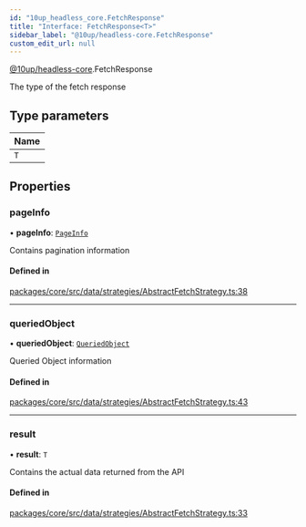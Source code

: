 ```yaml
---
id: "10up_headless_core.FetchResponse"
title: "Interface: FetchResponse<T>"
sidebar_label: "@10up/headless-core.FetchResponse"
custom_edit_url: null
---
```


[@10up/headless-core](../modules/10up_headless_core.md).FetchResponse

The type of the fetch response

## Type parameters

| Name |
| :------ |
| `T` |

## Properties

### pageInfo

• **pageInfo**: [`PageInfo`](10up_headless_core.PageInfo.md)

Contains pagination information

#### Defined in

[packages/core/src/data/strategies/AbstractFetchStrategy.ts:38](https://github.com/10up/headless/blob/2a6e2a0/packages/core/src/data/strategies/AbstractFetchStrategy.ts#L38)

___

### queriedObject

• **queriedObject**: [`QueriedObject`](../modules/10up_headless_core.md#queriedobject)

Queried Object information

#### Defined in

[packages/core/src/data/strategies/AbstractFetchStrategy.ts:43](https://github.com/10up/headless/blob/2a6e2a0/packages/core/src/data/strategies/AbstractFetchStrategy.ts#L43)

___

### result

• **result**: `T`

Contains the actual data returned from the API

#### Defined in

[packages/core/src/data/strategies/AbstractFetchStrategy.ts:33](https://github.com/10up/headless/blob/2a6e2a0/packages/core/src/data/strategies/AbstractFetchStrategy.ts#L33)
